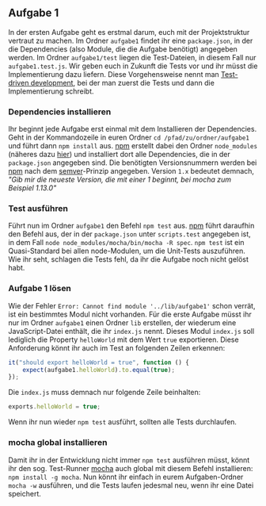 ## Aufgabe 1

In der ersten Aufgabe geht es erstmal darum, euch mit der Projektstruktur vertraut zu machen. Im Ordner `aufgabe1` findet ihr eine `package.json`, in der die Dependencies (also Module, die die Aufgabe benötigt) angegeben werden. Im Ordner `aufgabe1/test` liegen die Test-Dateien, in diesem Fall nur `aufgabe1.test.js`. Wir geben euch in Zukunft die Tests vor und ihr müsst die Implementierung dazu liefern. Diese Vorgehensweise nennt man [Test-driven development](http://en.wikipedia.org/wiki/Test-driven_development), bei der man zuerst die Tests und dann die Implementierung schreibt.

### Dependencies installieren

Ihr beginnt jede Aufgabe erst einmal mit dem Installieren der Dependencies. Geht in der Kommandozeile in euren Ordner `cd /pfad/zu/ordner/aufgabe1` und führt dann `npm install` aus. [npm](https://npmjs.org/) erstellt dabei den Ordner `node_modules` (näheres dazu [hier](http://nodejs.org/api/modules.html#modules_loading_from_node_modules_folders)) und installiert dort alle Dependencies, die in der `package.json` angegeben sind.  Die benötigten Versionsnummern werden bei [npm](https://npmjs.org/) nach dem [semver](http://semver.org/)-Prinzip angegeben. Version `1.x` bedeutet demnach, *"Gib mir die neueste Version, die mit einer 1 beginnt, bei mocha zum Beispiel 1.13.0"*

### Test ausführen

Führt nun im Ordner `aufgabe1` den Befehl `npm test` aus. [npm](https://npmjs.org/) führt daraufhin den Befehl aus, der in der `package.json` unter `scripts.test` angegeben ist, in dem Fall `node node_modules/mocha/bin/mocha -R spec`. `npm test` ist ein Quasi-Standard bei allen node-Modulen, um die Unit-Tests auszuführen. Wie ihr seht, schlagen die Tests fehl, da ihr die Aufgabe noch nicht gelöst habt.

### Aufgabe 1 lösen

Wie der Fehler `Error: Cannot find module '../lib/aufgabe1'` schon verrät, ist ein bestimmtes Modul nicht vorhanden. Für die erste Aufgabe müsst ihr nur im Ordner `aufgabe1` einen Ordner `lib` erstellen, der wiederum eine JavaScript-Datei enthält, die ihr `index.js` nennt. Dieses Modul `index.js` soll lediglich die Property `helloWorld` mit dem Wert `true` exportieren. Diese Anforderung könnt ihr auch im Test an folgenden Zeilen erkennen:

```javascript
it("should export helloWorld = true", function () {
    expect(aufgabe1.helloWorld).to.equal(true);
});
```

Die `index.js` muss demnach nur folgende Zeile beinhalten:

```javascript
exports.helloWorld = true;
```

Wenn ihr nun wieder `npm test` ausführt, sollten alle Tests durchlaufen.

### mocha global installieren

Damit ihr in der Entwicklung nicht immer `npm test` ausführen müsst, könnt ihr den sog. Test-Runner [mocha](http://visionmedia.github.io/mocha/) auch global mit diesem Befehl installieren: `npm install -g mocha`. Nun könnt ihr einfach in eurem Aufgaben-Ordner `mocha -w` ausführen, und die Tests laufen jedesmal neu, wenn ihr eine Datei speichert.
